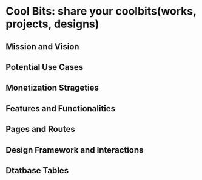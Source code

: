 # Cool Bits: share your coolbits(works, projects, designs)

## Mission and Vision

## Potential Use Cases

## Monetization Strageties

## Features and Functionalities

## Pages and Routes

## Design Framework and Interactions

## Dtatbase Tables
